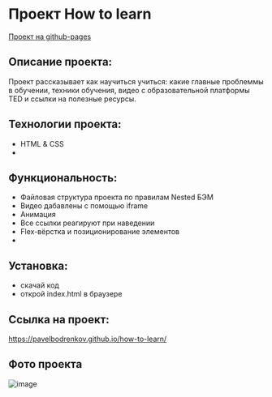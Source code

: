 # Проект How to learn

[Проект на github-pages](https://pavelbodrenkov.github.io/how-to-learn/)

## Описание проекта:
Проект рассказывает как научиться учиться: какие главные проблеммы в обучении, техники обучения, видео с образовательной платформы TED и ссылки на полезные ресурсы.

## Технологии проекта:
- HTML & CSS
- 
## Функциональность:
- Файловая структура проекта по правилам Nested БЭМ
- Видео дабавлены с помощью iframe
- Aнимация
- Все ссылки реагируют при наведении
- Flex-вёрстка и позиционирование элементов
- 
## Установка:
- скачай код
- открой index.html в браузере

## Ссылка на проект:
https://pavelbodrenkov.github.io/how-to-learn/

## Фото проекта
![image](https://user-images.githubusercontent.com/70709823/110812010-4c334380-8298-11eb-935d-6b1491cd0fab.png)





